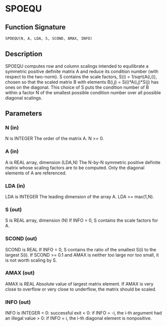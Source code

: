 # SPOEQU

## Function Signature

```fortran
SPOEQU(N, A, LDA, S, SCOND, AMAX, INFO)
```

## Description


 SPOEQU computes row and column scalings intended to equilibrate a
 symmetric positive definite matrix A and reduce its condition number
 (with respect to the two-norm).  S contains the scale factors,
 S(i) = 1/sqrt(A(i,i)), chosen so that the scaled matrix B with
 elements B(i,j) = S(i)*A(i,j)*S(j) has ones on the diagonal.  This
 choice of S puts the condition number of B within a factor N of the
 smallest possible condition number over all possible diagonal
 scalings.

## Parameters

### N (in)

N is INTEGER The order of the matrix A. N >= 0.

### A (in)

A is REAL array, dimension (LDA,N) The N-by-N symmetric positive definite matrix whose scaling factors are to be computed. Only the diagonal elements of A are referenced.

### LDA (in)

LDA is INTEGER The leading dimension of the array A. LDA >= max(1,N).

### S (out)

S is REAL array, dimension (N) If INFO = 0, S contains the scale factors for A.

### SCOND (out)

SCOND is REAL If INFO = 0, S contains the ratio of the smallest S(i) to the largest S(i). If SCOND >= 0.1 and AMAX is neither too large nor too small, it is not worth scaling by S.

### AMAX (out)

AMAX is REAL Absolute value of largest matrix element. If AMAX is very close to overflow or very close to underflow, the matrix should be scaled.

### INFO (out)

INFO is INTEGER = 0: successful exit < 0: if INFO = -i, the i-th argument had an illegal value > 0: if INFO = i, the i-th diagonal element is nonpositive.

